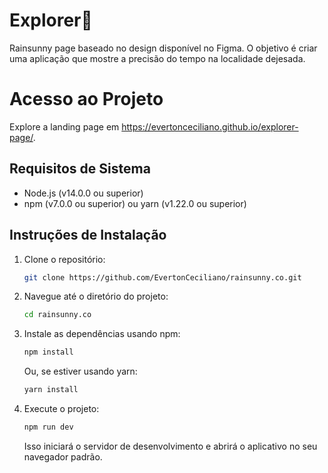 
# Explorer🚀

Rainsunny page baseado no design disponível no Figma. O objetivo é criar uma aplicação que mostre a precisão do tempo na localidade dejesada.

# Acesso ao Projeto
Explore a landing page em https://evertonceciliano.github.io/explorer-page/.

## Requisitos de Sistema

- Node.js (v14.0.0 ou superior)
- npm (v7.0.0 ou superior) ou yarn (v1.22.0 ou superior)

## Instruções de Instalação

1. Clone o repositório:
   ```bash
   git clone https://github.com/EvertonCeciliano/rainsunny.co.git
   ```

2. Navegue até o diretório do projeto:
   ```bash
   cd rainsunny.co
   ```

3. Instale as dependências usando npm:
   ```bash
   npm install
   ```

   Ou, se estiver usando yarn:
   ```bash
   yarn install
   ```

4. Execute o projeto:
   ```bash
   npm run dev
   ```
   Isso iniciará o servidor de desenvolvimento e abrirá o aplicativo no seu navegador padrão.


